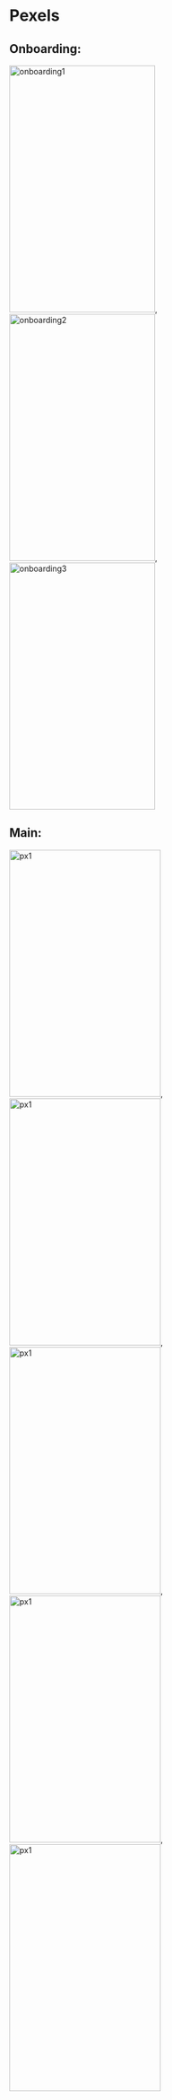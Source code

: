 # Pexels
## Onboarding:
<img height = "440" width="260" alt="onboarding1" src="https://github.com/alkhero21/Pexels/assets/73021212/54f2e4c2-b8c1-4cc8-970e-3638e0df6734">, <img height = "440" width="260" alt="onboarding2" src="https://github.com/alkhero21/Pexels/assets/73021212/cfc9afb9-a513-4308-b0f1-541801fd3f80">, <img height = "440" width="260" alt="onboarding3" src="https://github.com/alkhero21/Pexels/assets/73021212/185bef8e-0ab0-41c8-9df3-083c9c35b43a">

## Main:
<img height = "440" width="270" alt="px1" src="https://github.com/alkhero21/Pexels/assets/73021212/98fa69d1-2535-45e2-aff3-a5c6c32edeaa">,<img height = "440" width="270" alt="px1" src="https://github.com/alkhero21/Pexels/assets/73021212/8f8b593b-75ae-4e30-ac2f-6c8cd02ecd34">, <img height = "440" width="270" alt="px1" src="https://github.com/alkhero21/Pexels/assets/73021212/a4c1ab5f-702c-468b-9eb2-f828144c40c3">,<img height = "440" width="270" alt="px1" src="https://github.com/alkhero21/Pexels/assets/73021212/0c3eb795-9d18-42d7-a74b-1604c27d1e21">,
<img height = "440" width="270" alt="px1" src="https://github.com/alkhero21/Pexels/assets/73021212/44fd187c-4559-429e-b330-b8f79fd68641">









